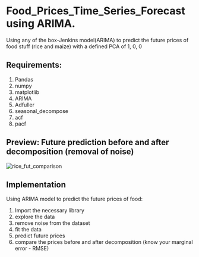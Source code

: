 # Food_Prices_Time_Series_Forecast using ARIMA.
Using any of the box-Jenkins model(ARIMA) to predict the future prices of food stuff (rice and maize) with a defined PCA of 1, 0, 0

## Requirements: 
1. Pandas
2. numpy
3. matplotlib
4. ARIMA
5. Adfuller
6. seasonal_decompose
7. acf 
8. pacf

## Preview: Future prediction before and after decomposition (removal of noise) 


![rice_fut_comparison](https://user-images.githubusercontent.com/47100984/179356932-f54aedcf-3498-45df-9aa4-2fe3bb8f656f.png)


## Implementation
Using ARIMA model to predict the future prices of food:
1. Import the necessary library
2. explore the data
3. remove noise from the dataset
4. fit the data
5. predict future prices
6. compare the prices before and after decomposition (know your marginal error - RMSE)
